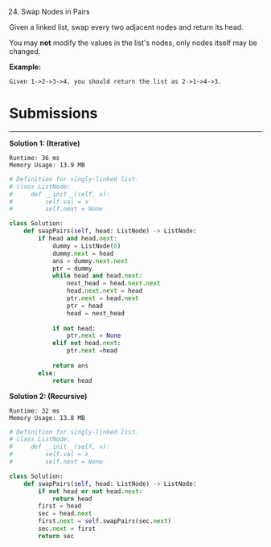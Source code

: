 24. Swap Nodes in Pairs

Given a linked list, swap every two adjacent nodes and return its head.

You may **not** modify the values in the list's nodes, only nodes itself may be changed.

 

**Example:**
```
Given 1->2->3->4, you should return the list as 2->1->4->3.
```

# Submissions
---
**Solution 1: (Iterative)**
```
Runtime: 36 ms
Memory Usage: 13.9 MB
```
```python
# Definition for singly-linked list.
# class ListNode:
#     def __init__(self, x):
#         self.val = x
#         self.next = None

class Solution:
    def swapPairs(self, head: ListNode) -> ListNode:
        if head and head.next:
            dummy = ListNode(0)
            dummy.next = head
            ans = dummy.next.next
            ptr = dummy
            while head and head.next:
                next_head = head.next.next
                head.next.next = head
                ptr.next = head.next
                ptr = head
                head = next_head
                
            if not head:
                ptr.next = None
            elif not head.next:
                ptr.next =head
            
            return ans
        else:
            return head
```

**Solution 2: (Recursive)**
```
Runtime: 32 ms
Memory Usage: 13.8 MB
```
```python
# Definition for singly-linked list.
# class ListNode:
#     def __init__(self, x):
#         self.val = x
#         self.next = None

class Solution:
    def swapPairs(self, head: ListNode) -> ListNode:
        if not head or not head.next:
            return head
        first = head
        sec = head.next
        first.next = self.swapPairs(sec.next)
        sec.next = first
        return sec
```